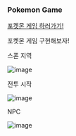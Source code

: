 ### Pokemon Game

[포켓몬 게임 하러가기!](https://pokemon-game-blond.vercel.app/)

포켓몬 게임 구현해보자!

스폰 지역

![image](https://github.com/kwb020312/Pokemon_Game/assets/46777310/c34abe55-31d7-4dc9-ad97-e21db2096cbf)

전투 시작

![image](https://github.com/kwb020312/Pokemon_Game/assets/46777310/3825feb8-3471-43ea-9591-d333681b622c)

NPC

![image](https://github.com/kwb020312/Pokemon_Game/assets/46777310/0ecc5860-08bf-4b9b-a4e6-278234d85fec)



